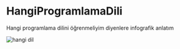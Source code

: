 # HangiProgramlamaDili
Hangi programlama dilini öğrenmeliyim diyenlere infografik anlatım
 
 ![hangi dil](https://user-images.githubusercontent.com/14864468/47951460-36980b80-df72-11e8-9f05-e4d143846bc5.png)

